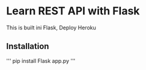 # Learn REST API with Flask
This is built ini Flask, Deploy Heroku

## Installation

'''
pip install Flask
app.py
'''
